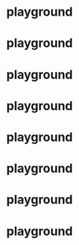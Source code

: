 # playground
# playground
# playground
# playground
# playground
# playground
# playground
# playground
